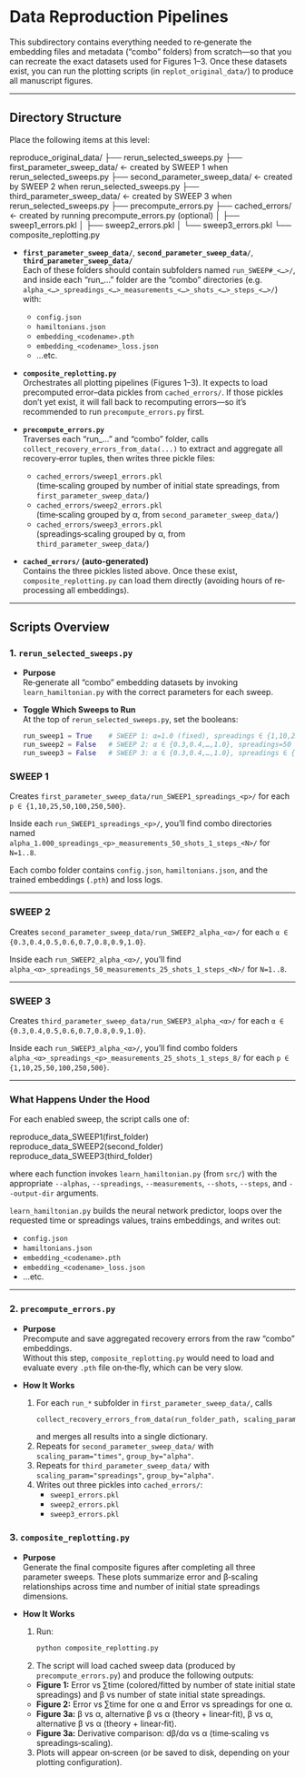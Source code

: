 # Data Reproduction Pipelines

This subdirectory contains everything needed to re‐generate the embedding files and metadata (“combo” folders) from scratch—so that you can recreate the exact datasets used for Figures 1–3. Once these datasets exist, you can run the plotting scripts (in `replot_original_data/`) to produce all manuscript figures.

---

## Directory Structure

Place the following items at this level:

reproduce_original_data/
├── rerun_selected_sweeps.py
├── first_parameter_sweep_data/     ← created by SWEEP 1 when rerun_selected_sweeps.py
├── second_parameter_sweep_data/    ← created by SWEEP 2 when rerun_selected_sweeps.py
├── third_parameter_sweep_data/     ← created by SWEEP 3 when rerun_selected_sweeps.py
├── precompute_errors.py
├── cached_errors/                  ← created by running precompute_errors.py (optional)
│   ├── sweep1_errors.pkl
│   ├── sweep2_errors.pkl
│   └── sweep3_errors.pkl
└── composite_replotting.py

- **`first_parameter_sweep_data/`**, **`second_parameter_sweep_data/`**, **`third_parameter_sweep_data/`**  
  Each of these folders should contain subfolders named `run_SWEEP#_<…>/`, and inside each “run_…” folder are the “combo” directories (e.g. `alpha_<…>_spreadings_<…>_measurements_<…>_shots_<…>_steps_<…>/`) with:
  - `config.json`
  - `hamiltonians.json`
  - `embedding_<codename>.pth`
  - `embedding_<codename>_loss.json`
  - …etc.

- **`composite_replotting.py`**  
  Orchestrates all plotting pipelines (Figures 1–3). It expects to load precomputed error–data pickles from `cached_errors/`. If those pickles don’t yet exist, it will fall back to recomputing errors—so it’s recommended to run `precompute_errors.py` first.

- **`precompute_errors.py`**  
  Traverses each “run_…” and “combo” folder, calls `collect_recovery_errors_from_data(...)` to extract and aggregate all recovery‐error tuples, then writes three pickle files:
  - `cached_errors/sweep1_errors.pkl`  
    (time‐scaling grouped by number of initial state spreadings, from `first_parameter_sweep_data/`)
  - `cached_errors/sweep2_errors.pkl`  
    (time‐scaling grouped by α, from `second_parameter_sweep_data/`)
  - `cached_errors/sweep3_errors.pkl`  
    (spreadings‐scaling grouped by α, from `third_parameter_sweep_data/`)

- **`cached_errors/` (auto‐generated)**  
  Contains the three pickles listed above. Once these exist, `composite_replotting.py` can load them directly (avoiding hours of re‐processing all embeddings).

---

## Scripts Overview

### 1. `rerun_selected_sweeps.py`

- **Purpose**  
  Re‐generate all “combo” embedding datasets by invoking `learn_hamiltonian.py` with the correct parameters for each sweep.

- **Toggle Which Sweeps to Run**  
  At the top of `rerun_selected_sweeps.py`, set the booleans:
  ```python
  run_sweep1 = True    # SWEEP 1: α=1.0 (fixed), spreadings ∈ {1,10,25,50,100,250,500}, measurements=50, shots=1, steps=1..8
  run_sweep2 = False   # SWEEP 2: α ∈ {0.3,0.4,…,1.0}, spreadings=50 (fixed), measurements=25, shots=1, steps=1..8
  run_sweep3 = False   # SWEEP 3: α ∈ {0.3,0.4,…,1.0}, spreadings ∈ {1,10,25,50,100,250,500}, measurements=25, shots=1, steps=8 (fixed)

### SWEEP 1

Creates `first_parameter_sweep_data/run_SWEEP1_spreadings_<p>/` for each `p ∈ {1,10,25,50,100,250,500}`.

Inside each `run_SWEEP1_spreadings_<p>/`, you’ll find combo directories named  
`alpha_1.000_spreadings_<p>_measurements_50_shots_1_steps_<N>/` for `N=1..8`.

Each combo folder contains `config.json`, `hamiltonians.json`, and the trained embeddings (`.pth`) and loss logs.

---

### SWEEP 2

Creates `second_parameter_sweep_data/run_SWEEP2_alpha_<α>/` for each `α ∈ {0.3,0.4,0.5,0.6,0.7,0.8,0.9,1.0}`.

Inside each `run_SWEEP2_alpha_<α>/`, you’ll find  
`alpha_<α>_spreadings_50_measurements_25_shots_1_steps_<N>/` for `N=1..8`.

---

### SWEEP 3

Creates `third_parameter_sweep_data/run_SWEEP3_alpha_<α>/` for each `α ∈ {0.3,0.4,0.5,0.6,0.7,0.8,0.9,1.0}`.

Inside each `run_SWEEP3_alpha_<α>/`, you’ll find combo folders  
`alpha_<α>_spreadings_<p>_measurements_25_shots_1_steps_8/` for each `p ∈ {1,10,25,50,100,250,500}`.

---

### What Happens Under the Hood

For each enabled sweep, the script calls one of:

reproduce_data_SWEEP1(first_folder)
reproduce_data_SWEEP2(second_folder)
reproduce_data_SWEEP3(third_folder)


where each function invokes `learn_hamiltonian.py` (from `src/`) with the appropriate `--alphas`, `--spreadings`, `--measurements`, `--shots`, `--steps`, and `--output-dir` arguments.

`learn_hamiltonian.py` builds the neural network predictor, loops over the requested time or spreadings values, trains embeddings, and writes out:

- `config.json`
- `hamiltonians.json`
- `embedding_<codename>.pth`
- `embedding_<codename>_loss.json`
- …etc.

---

### 2. `precompute_errors.py`

- **Purpose**  
  Precompute and save aggregated recovery errors from the raw “combo” embeddings.  
  Without this step, `composite_replotting.py` would need to load and evaluate every `.pth` file on‐the‐fly, which can be very slow.

- **How It Works**  
  1. For each `run_*` subfolder in `first_parameter_sweep_data/`, calls  
     ```python
     collect_recovery_errors_from_data(run_folder_path, scaling_param="times", group_by="spreadings")
     ```  
     and merges all results into a single dictionary.  
  2. Repeats for `second_parameter_sweep_data/` with `scaling_param="times"`, `group_by="alpha"`.  
  3. Repeats for `third_parameter_sweep_data/` with `scaling_param="spreadings"`, `group_by="alpha"`.  
  4. Writes out three pickles into `cached_errors/`:  
     - `sweep1_errors.pkl`  
     - `sweep2_errors.pkl`  
     - `sweep3_errors.pkl`



### 3. `composite_replotting.py`

- **Purpose**  
  Generate the final composite figures after completing all three parameter sweeps. These plots summarize error and β‐scaling relationships across time and number of initial state spreadings dimensions.

- **How It Works**    
  1. Run:
     ```bash
     python composite_replotting.py
     ```  
  2. The script will load cached sweep data (produced by `precompute_errors.py`) and produce the following outputs:  
   - **Figure 1:** Error vs ∑time (colored/fitted by number of state initial state spreadings) and β vs number of state initial state spreadings.  
   - **Figure 2:** Error vs ∑time for one α and Error vs spreadings for one α.  
   - **Figure 3a:** β vs α, alternative β vs α (theory + linear‐fit), β vs α, alternative β vs α (theory + linear‐fit).  
   - **Figure 3a:** Derivative comparison: dβ/dα vs α (time‐scaling vs spreadings‐scaling).  
 
  3. Plots will appear on‐screen (or be saved to disk, depending on your plotting configuration).
